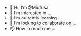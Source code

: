 - 👋 Hi, I’m @Miufusa
- 👀 I’m interested in ...
- 🌱 I’m currently learning ...
- 💞️ I’m looking to collaborate on ...
- 📫 How to reach me ...

<!---
Miufusa/Miufusa is a ✨ special ✨ repository because its `README.md` (this file) appears on your GitHub profile.
You can click the Preview link to take a look at your changes.
--->
